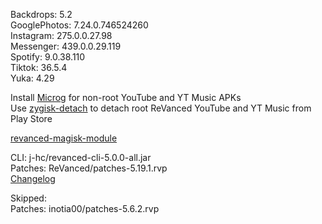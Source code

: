 Backdrops: 5.2  
GooglePhotos: 7.24.0.746524260  
Instagram: 275.0.0.27.98  
Messenger: 439.0.0.29.119  
Spotify: 9.0.38.110  
Tiktok: 36.5.4  
Yuka: 4.29  

Install [Microg](https://github.com/ReVanced/GmsCore/releases) for non-root YouTube and YT Music APKs  
Use [zygisk-detach](https://github.com/j-hc/zygisk-detach) to detach root ReVanced YouTube and YT Music from Play Store  

[revanced-magisk-module](https://github.com/j-hc/revanced-magisk-module)
  
CLI: j-hc/revanced-cli-5.0.0-all.jar  
Patches: ReVanced/patches-5.19.1.rvp  
[Changelog](https://github.com/ReVanced/revanced-patches/releases/tag/v5.19.1)  

Skipped:  
Patches: inotia00/patches-5.6.2.rvp      
